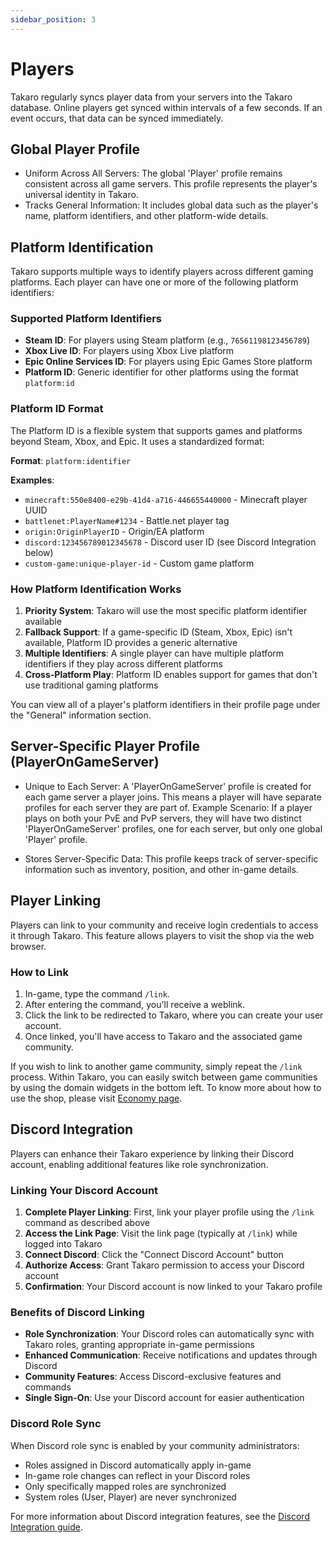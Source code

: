 ```yaml
---
sidebar_position: 3
---
```


# Players

Takaro regularly syncs player data from your servers into the Takaro database. Online players get synced within intervals of a few seconds. If an event occurs, that data can be synced immediately.

## Global Player Profile

- Uniform Across All Servers: The global 'Player' profile remains consistent across all game servers. This profile represents the player's universal identity in Takaro.
- Tracks General Information: It includes global data such as the player's name, platform identifiers, and other platform-wide details.

## Platform Identification

Takaro supports multiple ways to identify players across different gaming platforms. Each player can have one or more of the following platform identifiers:

### Supported Platform Identifiers

- **Steam ID**: For players using Steam platform (e.g., `76561198123456789`)
- **Xbox Live ID**: For players using Xbox Live platform
- **Epic Online Services ID**: For players using Epic Games Store platform
- **Platform ID**: Generic identifier for other platforms using the format `platform:id`

### Platform ID Format

The Platform ID is a flexible system that supports games and platforms beyond Steam, Xbox, and Epic. It uses a standardized format:

**Format**: `platform:identifier`

**Examples**:
- `minecraft:550e8400-e29b-41d4-a716-446655440000` - Minecraft player UUID
- `battlenet:PlayerName#1234` - Battle.net player tag
- `origin:OriginPlayerID` - Origin/EA platform
- `discord:123456789012345678` - Discord user ID (see Discord Integration below)
- `custom-game:unique-player-id` - Custom game platform

### How Platform Identification Works

1. **Priority System**: Takaro will use the most specific platform identifier available
2. **Fallback Support**: If a game-specific ID (Steam, Xbox, Epic) isn't available, Platform ID provides a generic alternative
3. **Multiple Identifiers**: A single player can have multiple platform identifiers if they play across different platforms
4. **Cross-Platform Play**: Platform ID enables support for games that don't use traditional gaming platforms

You can view all of a player's platform identifiers in their profile page under the "General" information section.

## Server-Specific Player Profile (PlayerOnGameServer)

- Unique to Each Server: A 'PlayerOnGameServer' profile is created for each game server a player joins. This means a player will have separate profiles for each server they are part of.
Example Scenario: If a player plays on both your PvE and PvP servers, they will have two distinct 'PlayerOnGameServer' profiles, one for each server, but only one global 'Player' profile.

- Stores Server-Specific Data: This profile keeps track of server-specific information such as inventory, position, and other in-game details.

## Player Linking

Players can link to your community and receive login credentials to access it through Takaro. This feature allows players to visit the shop via the web browser.

### How to Link

1. In-game, type the command `/link`.
2. After entering the command, you'll receive a weblink.
4. Click the link to be redirected to Takaro, where you can create your user account.
5. Once linked, you'll have access to Takaro and the associated game community.

If you wish to link to another game community, simply repeat the `/link` process. Within Takaro, you can easily switch between game communities by using the domain widgets in the bottom left.
To know more about how to use the shop, please visit [Economy page](./economy.md).

## Discord Integration

Players can enhance their Takaro experience by linking their Discord account, enabling additional features like role synchronization.

### Linking Your Discord Account

1. **Complete Player Linking**: First, link your player profile using the `/link` command as described above
2. **Access the Link Page**: Visit the link page (typically at `/link`) while logged into Takaro
3. **Connect Discord**: Click the "Connect Discord Account" button
4. **Authorize Access**: Grant Takaro permission to access your Discord account
5. **Confirmation**: Your Discord account is now linked to your Takaro profile

### Benefits of Discord Linking

- **Role Synchronization**: Your Discord roles can automatically sync with Takaro roles, granting appropriate in-game permissions
- **Enhanced Communication**: Receive notifications and updates through Discord
- **Community Features**: Access Discord-exclusive features and commands
- **Single Sign-On**: Use your Discord account for easier authentication

### Discord Role Sync

When Discord role sync is enabled by your community administrators:
- Roles assigned in Discord automatically apply in-game
- In-game role changes can reflect in your Discord roles
- Only specifically mapped roles are synchronized
- System roles (User, Player) are never synchronized

For more information about Discord integration features, see the [Discord Integration guide](./advanced/discord-integration.md).
